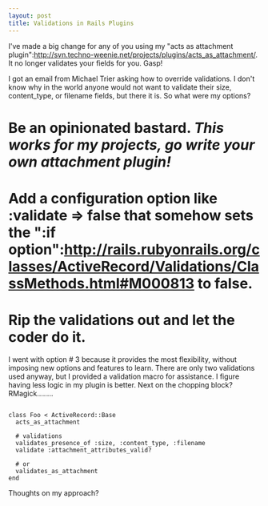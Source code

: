 ```yaml
--- 
layout: post
title: Validations in Rails Plugins
---
```

I've made a big change for any of you using my "acts as attachment plugin":http://svn.techno-weenie.net/projects/plugins/acts_as_attachment/.  It no longer validates your fields for you.  Gasp!  

I got an email from Michael Trier asking how to override validations.  I don't know why in the world anyone would not want to validate their size, content_type, or filename fields, but there it is.  So what were my options?

# Be an opinionated bastard.  _This works for my projects, go write your own attachment plugin!_
# Add a configuration option like :validate => false that somehow sets the ":if option":http://rails.rubyonrails.org/classes/ActiveRecord/Validations/ClassMethods.html#M000813 to false.
# Rip the validations out and let the coder do it.

I went with option # 3 because it provides the most flexibility, without imposing new options and features to learn.  There are only two validations used anyway, but I provided a validation macro for assistance.  I figure having less logic in my plugin is better.  Next on the chopping block?  RMagick........

<pre><code>
class Foo < ActiveRecord::Base
  acts_as_attachment

  # validations
  validates_presence_of :size, :content_type, :filename
  validate :attachment_attributes_valid?

  # or
  validates_as_attachment
end
</code></pre>

Thoughts on my approach?
